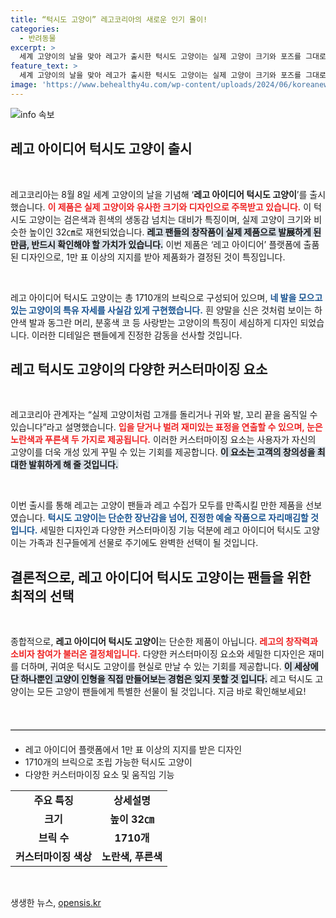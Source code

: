 ```yaml
---
title: “턱시도 고양이” 레고코리아의 새로운 인기 몰이!
categories:
  - 반려동물
excerpt: >
  세계 고양이의 날을 맞아 레고가 출시한 턱시도 고양이는 실제 고양이 크기와 포즈를 그대로 재현했습니다! 1710개의 브릭으로 사랑스러운 고양이를 다양하게 커스터마이징할 수 있으며, 귀여운 표현을 연출하는 재미까지 더해졌습니다.
feature_text: >
  세계 고양이의 날을 맞아 레고가 출시한 턱시도 고양이는 실제 고양이 크기와 포즈를 그대로 재현했습니다! 1710개의 브릭으로 사랑스러운 고양이를 다양하게 커스터마이징할 수 있으며, 귀여운 표현을 연출하는 재미까지 더해졌습니다.
image: 'https://www.behealthy4u.com/wp-content/uploads/2024/06/koreanews.jpg'
---
```


<p><img src="https://www.behealthy4u.com/wp-content/uploads/2024/06/koreanews.jpg" alt="info 속보" /></p>

<h2 data-ke-size="size26">레고 아이디어 턱시도 고양이 출시</h2>

<p data-ke-size="size16">&nbsp;</p>

<p>레고코리아는 8월 8일 세계 고양이의 날을 기념해 ‘<b>레고 아이디어 턱시도 고양이</b>’를 출시했습니다. <b><span style="color: #ee2323;">이 제품은 실제 고양이와 유사한 크기와 디자인으로 주목받고 있습니다.</span></b> 이 턱시도 고양이는 검은색과 흰색의 생동감 넘치는 대비가 특징이며, 실제 고양이 크기와 비슷한 높이인 32㎝로 재현되었습니다. <b><span style="background-color: #21538527;">레고 팬들의 창작품이 실제 제품으로 발展하게 된 만큼, 반드시 확인해야 할 가치가 있습니다.</span></b> 이번 제품은 ‘레고 아이디어’ 플랫폼에 출품된 디자인으로, 1만 표 이상의 지지를 받아 제품화가 결정된 것이 특징입니다. </p>

<p data-ke-size="size16">&nbsp;</p>

<p>레고 아이디어 턱시도 고양이는 총 1710개의 브릭으로 구성되어 있으며, <b><span style="color: #1a5490;">네 발을 모으고 있는 고양이의 특유 자세를 사실감 있게 구현했습니다.</span></b> 흰 양말을 신은 것처럼 보이는 하얀색 발과 동그란 머리, 분홍색 코 등 사랑받는 고양이의 특징이 세심하게 디자인 되었습니다. 이러한 디테일은 팬들에게 진정한 감동을 선사할 것입니다. </p>

<h2 data-ke-size="size26">레고 턱시도 고양이의 다양한 커스터마이징 요소</h2>

<p data-ke-size="size16">&nbsp;</p>

<p>레고코리아 관계자는 “실제 고양이처럼 고개를 돌리거나 귀와 발, 꼬리 끝을 움직일 수 있습니다”라고 설명했습니다. <b><span style="color: #ee2323;">입을 닫거나 벌려 재미있는 표정을 연출할 수 있으며, 눈은 노란색과 푸른색 두 가지로 제공됩니다.</span></b> 이러한 커스터마이징 요소는 사용자가 자신의 고양이를 더욱 개성 있게 꾸밀 수 있는 기회를 제공합니다. <b><span style="background-color: #21538527;">이 요소는 고객의 창의성을 최대한 발휘하게 해 줄 것입니다.</span></b></p>

<p data-ke-size="size16">&nbsp;</p>

<p>이번 출시를 통해 레고는 고양이 팬들과 레고 수집가 모두를 만족시킬 만한 제품을 선보였습니다. <b><span style="color: #1a5490;">턱시도 고양이는 단순한 장난감을 넘어, 진정한 예술 작품으로 자리매김할 것입니다.</span></b> 세밀한 디자인과 다양한 커스터마이징 기능 덕분에 레고 아이디어 턱시도 고양이는 가족과 친구들에게 선물로 주기에도 완벽한 선택이 될 것입니다. </p>

<h2 data-ke-size="size26">결론적으로, 레고 아이디어 턱시도 고양이는 팬들을 위한 최적의 선택</h2>

<p data-ke-size="size16">&nbsp;</p>

<p>종합적으로, <b>레고 아이디어 턱시도 고양이</b>는 단순한 제품이 아닙니다. <b><span style="color: #ee2323;">레고의 창작력과 소비자 참여가 불러온 결정체입니다.</span></b> 다양한 커스터마이징 요소와 세밀한 디자인은 재미를 더하며, 귀여운 턱시도 고양이를 현실로 만날 수 있는 기회를 제공합니다. <b><span style="background-color: #21538527;">이 세상에 단 하나뿐인 고양이 인형을 직접 만들어보는 경험은 잊지 못할 것 입니다.</span></b> 레고 턱시도 고양이는 모든 고양이 팬들에게 특별한 선물이 될 것입니다. 지금 바로 확인해보세요! </p>

<p data-ke-size="size16">&nbsp;</p>

<hr style="border-top: 1px solid #ccc; margin: 20px 0;"/>

<ul>
    <li>레고 아이디어 플랫폼에서 1만 표 이상의 지지를 받은 디자인</li>
    <li>1710개의 브릭으로 조립 가능한 턱시도 고양이</li>
    <li>다양한 커스터마이징 요소 및 움직임 기능</li>
</ul>

<table style="width: 100%; border-collapse: collapse;">
    <tr>
        <td style="text-align: center; height: 17px;"><b>주요 특징</b></td>
        <td style="text-align: center; height: 17px;"><b>상세설명</b></td>
    </tr>
    <tr>
        <td style="text-align: center; height: 17px;"><b>크기</b></td>
        <td style="text-align: center; height: 17px;"><b>높이 32㎝</b></td>
    </tr>
    <tr>
        <td style="text-align: center; height: 17px;"><b>브릭 수</b></td>
        <td style="text-align: center; height: 17px;"><b>1710개</b></td>
    </tr>
    <tr>
        <td style="text-align: center; height: 17px;"><b>커스터마이징 색상</b></td>
        <td style="text-align: center; height: 17px;"><b>노란색, 푸른색</b></td>
    </tr>
</table>

<p data-ke-size="size16">&nbsp;</p>
생생한 뉴스, <a href="https://opensis.kr" rel="dofollow">opensis.kr</a>


